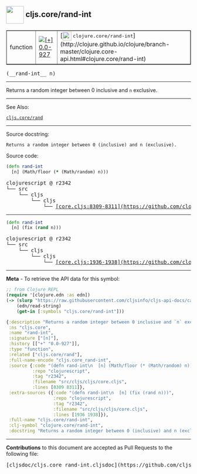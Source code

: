 ## <img width="48px" valign="middle" src="http://i.imgur.com/Hi20huC.png"> cljs.core/rand-int

 <table border="1">
<tr>

<td>function</td>
<td><a href="https://github.com/cljsinfo/cljs-api-docs/tree/0.0-927"><img valign="middle" alt="[+] 0.0-927" src="https://img.shields.io/badge/+-0.0--927-lightgrey.svg"></a> </td>
<td>
[<img height="24px" valign="middle" src="http://i.imgur.com/1GjPKvB.png"> <samp>clojure.core/rand-int</samp>](http://clojure.github.io/clojure/branch-master/clojure.core-api.html#clojure.core/rand-int)
</td>
</tr>
</table>

 <samp>
(__rand-int__ n)<br>
</samp>

---

Returns a random integer between 0 inclusive and `n` exclusive.

---


See Also:

[`cljs.core/rand`](cljs.core_rand.md)<br>

---

Source docstring:

```
Returns a random integer between 0 (inclusive) and n (exclusive).
```

Source code:

```clj
(defn rand-int
  [n] (Math/floor (* (Math/random) n)))
```

 <pre>
clojurescript @ r2342
└── src
    └── cljs
        └── cljs
            └── <ins>[core.cljs:8309-8311](https://github.com/clojure/clojurescript/blob/r2342/src/cljs/cljs/core.cljs#L8309-L8311)</ins>
</pre>


---

```clj
(defn rand-int
  [n] (fix (rand n)))
```

 <pre>
clojurescript @ r2342
└── src
    └── cljs
        └── cljs
            └── <ins>[core.cljs:1936-1938](https://github.com/clojure/clojurescript/blob/r2342/src/cljs/cljs/core.cljs#L1936-L1938)</ins>
</pre>

---

__Meta__ - To retrieve the API data for this symbol:

```clj
;; from Clojure REPL
(require '[clojure.edn :as edn])
(-> (slurp "https://raw.githubusercontent.com/cljsinfo/cljs-api-docs/catalog/cljs-api.edn")
    (edn/read-string)
    (get-in [:symbols "cljs.core/rand-int"]))
```

```clj
{:description "Returns a random integer between 0 inclusive and `n` exclusive.",
 :ns "cljs.core",
 :name "rand-int",
 :signature ["[n]"],
 :history [["+" "0.0-927"]],
 :type "function",
 :related ["cljs.core/rand"],
 :full-name-encode "cljs.core_rand-int",
 :source {:code "(defn rand-int\n  [n] (Math/floor (* (Math/random) n)))",
          :repo "clojurescript",
          :tag "r2342",
          :filename "src/cljs/cljs/core.cljs",
          :lines [8309 8311]},
 :extra-sources ({:code "(defn rand-int\n  [n] (fix (rand n)))",
                  :repo "clojurescript",
                  :tag "r2342",
                  :filename "src/cljs/cljs/core.cljs",
                  :lines [1936 1938]}),
 :full-name "cljs.core/rand-int",
 :clj-symbol "clojure.core/rand-int",
 :docstring "Returns a random integer between 0 (inclusive) and n (exclusive)."}

```

---

__Contributions__ to this document are accepted as Pull Requests to the following file:

 <pre>
[cljsdoc/cljs.core_rand-int.cljsdoc](https://github.com/cljsinfo/cljs-api-docs/blob/master/cljsdoc/cljs.core_rand-int.cljsdoc)
</pre>


